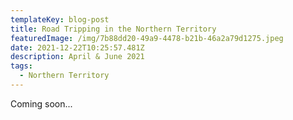 ```yaml
---
templateKey: blog-post
title: Road Tripping in the Northern Territory
featuredImage: /img/7b88dd20-49a9-4478-b21b-46a2a79d1275.jpeg
date: 2021-12-22T10:25:57.481Z
description: April & June 2021
tags:
  - Northern Territory
---
```

Coming soon...
